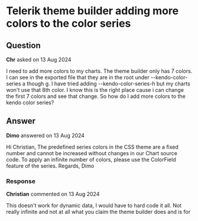 # Telerik theme builder adding more colors to the color series

## Question

**Chr** asked on 13 Aug 2024

I need to add more colors to my charts. The theme builder only has 7 colors. I can see in the exported file that they are in the root under --kendo-color-series a though g. I have tried adding --kendo-color-series-h but my charts won't use that 8th color. I know this is the right place cause i can change the first 7 colors and see that change. So how do I add more colors to the kendo color series?

## Answer

**Dimo** answered on 13 Aug 2024

Hi Christian, The predefined series colors in the CSS theme are a fixed number and cannot be increased without changes in our Chart source code. To apply an infinite number of colors, please use the ColorField feature of the series. Regards, Dimo

### Response

**Christian** commented on 13 Aug 2024

This doesn't work for dynamic data, I would have to hard code it all. Not really infinite and not at all what you claim the theme builder does and is for
